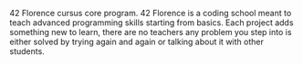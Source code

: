 42 Florence cursus core program.
42 Florence is a coding school meant to teach advanced programming skills starting from basics.
Each project adds something new to learn, there are no teachers any problem you step into is either solved by trying again and again or talking about it with other students.
